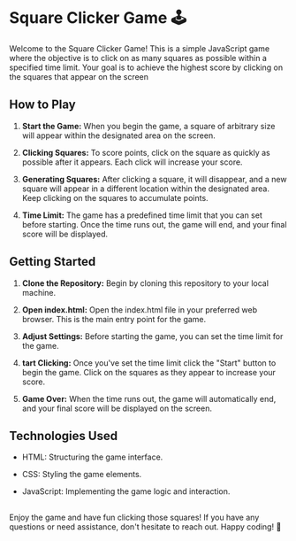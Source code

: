 # Square Clicker Game :joystick:

Welcome to the Square Clicker Game! This is a simple JavaScript game where the objective is to click on as many squares as possible within a specified time limit. Your goal is to achieve the highest score by clicking on the squares that appear on the screen

## How to Play

1. **Start the Game:** When you begin the game, a square of arbitrary size will appear within the designated area on the screen.

2. **Clicking Squares:** To score points, click on the square as quickly as possible after it appears. Each click will increase your score.

3. **Generating Squares:** After clicking a square, it will disappear, and a new square will appear in a different location within the designated area. Keep clicking on the squares to accumulate points.

4. **Time Limit:** The game has a predefined time limit that you can set before starting. Once the time runs out, the game will end, and your final score will be displayed.


## Getting Started

1. **Clone the Repository:** Begin by cloning this repository to your local machine.

2. **Open index.html:** Open the index.html file in your preferred web browser. This is the main entry point for the game.

3. **Adjust Settings:** Before starting the game, you can set the time limit for the game. 

4. **tart Clicking:** Once you've set the time limit click the "Start" button to begin the game. Click on the squares as they appear to increase your score.

5. **Game Over:** When the time runs out, the game will automatically end, and your final score will be displayed on the screen.


## Technologies Used

+ HTML: Structuring the game interface.


+ CSS: Styling the game elements.
  
+ JavaScript: Implementing the game logic and interaction.


##

Enjoy the game and have fun clicking those squares! If you have any questions or need assistance, don't hesitate to reach out. Happy coding! 🚀
